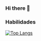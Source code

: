 ### Hi there 👋

### Habilidades

[![Top Langs](https://github-readme-stats.vercel.app/api/top-langs/?username=lukera&show_icons=true&theme=dark)](https://github.com/anuraghazra/github-readme-stats)
